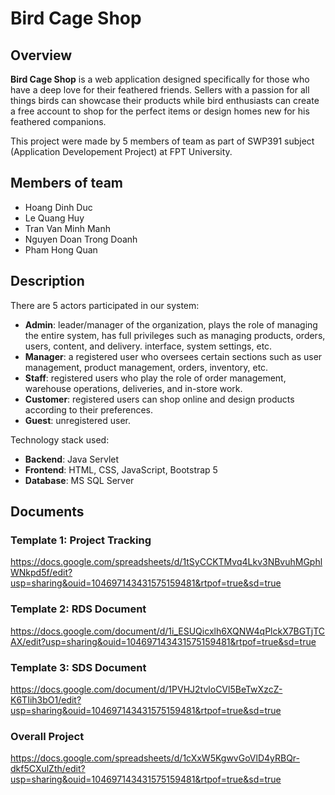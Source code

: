 # Bird Cage Shop
## Overview
**Bird Cage Shop** is a web application designed specifically for those who have a deep love for their feathered friends. Sellers with a passion for all things birds can showcase their products while bird enthusiasts can create a free account to shop for the perfect items or design homes new for his feathered companions.

This project were made by 5 members of team as part of SWP391 subject (Application Developement Project) at FPT University.

## Members of team
- Hoang Dinh Duc
- Le Quang Huy
- Tran Van Minh Manh
- Nguyen Doan Trong Doanh
- Pham Hong Quan
     
## Description
There are 5 actors participated in our system:
- **Admin**: leader/manager of the organization, plays the role of managing the entire system, has full privileges such as managing products, orders, users, content, and delivery. interface, system settings, etc.
- **Manager**: a registered user who oversees certain sections such as user management, product management, orders, inventory, etc.
- **Staff**: registered users who play the role of order management, warehouse operations, deliveries, and in-store work.
- **Customer**: registered users can shop online and design products according to their preferences.
- **Guest**: unregistered user.
  
Technology stack used:
- **Backend**: Java Servlet
- **Frontend**: HTML, CSS, JavaScript, Bootstrap 5
- **Database**: MS SQL Server

## Documents
### Template 1: Project Tracking
https://docs.google.com/spreadsheets/d/1tSyCCKTMvq4Lkv3NBvuhMGphlWNkpd5f/edit?usp=sharing&ouid=104697143431575159481&rtpof=true&sd=true 
### Template 2: RDS Document
https://docs.google.com/document/d/1i_ESUQicxlh6XQNW4qPlckX7BGTjTCAX/edit?usp=sharing&ouid=104697143431575159481&rtpof=true&sd=true
### Template 3: SDS Document
https://docs.google.com/document/d/1PVHJ2tvloCVl5BeTwXzcZ-K6TIih3bO1/edit?usp=sharing&ouid=104697143431575159481&rtpof=true&sd=true
### Overall Project
https://docs.google.com/spreadsheets/d/1cXxW5KgwvGoVlD4yRBQr-dkf5CXulZth/edit?usp=sharing&ouid=104697143431575159481&rtpof=true&sd=true
